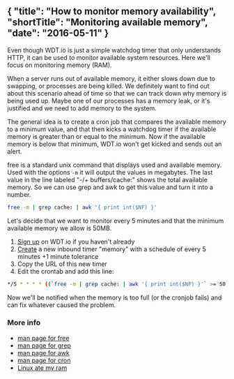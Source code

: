 {
  "title": "How to monitor memory availability",
  "shortTitle": "Monitoring available memory",
  "date": "2016-05-11"
}
---
Even though WDT.io is just a simple watchdog timer that only understands HTTP, it can be used to monitor available system resources. Here we'll focus on monitoring memory (RAM).

When a server runs out of available memory, it either slows down due to swapping, or processes are being killed. We definitely want to find out about this scenario ahead of time so that we can track down why memory is being used up. Maybe one of our processes has a memory leak, or it's justified and we need to add memory to the system.

The general idea is to create a cron job that compares the available memory to a minimum value, and that then kicks a watchdog timer if the available memory is greater than or equal to the minimum. Now if the available memory is below that minimum, WDT.io won't get kicked and sends out an alert.

free is a standard unix command that displays used and available memory. Used with the options `-m` it will output the values in megabytes. The last value in the line labeled "-/+ buffers/cache:" shows the total available memory. So we can use grep and awk to get this value and turn it into a number.

```bash
free -m | grep cache: | awk '{ print int($NF) }'
```

Let's decide that we want to monitor every 5 minutes and that the minimum available memory we allow is 50MB. 

1. [Sign up](https://wdt.io/signup) on WDT.io if you haven't already
2. [Create](inbound_timer.html) a new inbound timer "memory" with a schedule of every 5 minutes +1 minute tolerance
3. Copy the URL of this new timer
4. Edit the crontab and add this line:

```bash
*/5 * * * * ((`free -m | grep cache: | awk '{ print int($NF) }'` >= 50)) && curl -sm 30 <the URL from step 3>
```

Now we'll be notified when the memory is too full (or the cronjob fails) and can fix whatever caused the problem.

### More info

- [man page for free](http://linux.die.net/man/1/free)
- [man page for grep](http://linux.die.net/man/1/grep)
- [man page for awk](http://linux.die.net/man/1/awk)
- [man page for cron](http://linux.die.net/man/5/crontab)
- [Linux ate my ram](http://www.linuxatemyram.com)
